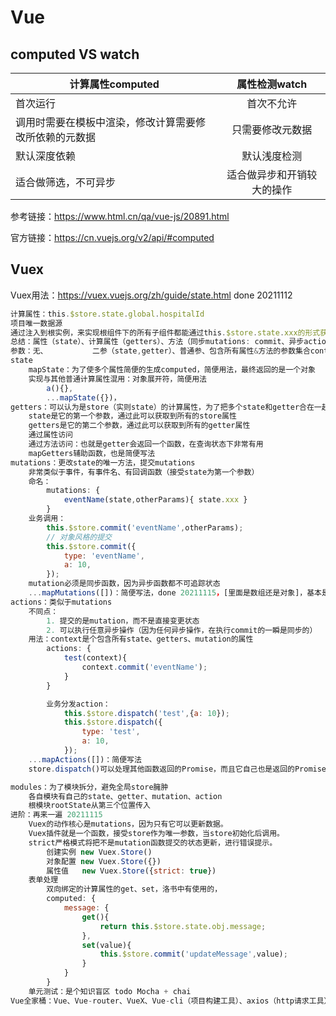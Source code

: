 # Vue

## computed VS watch
| 计算属性computed        | 属性检测watch  |
| --------------------- |:-------------:|
| 首次运行      | 首次不允许 |
| 调用时需要在模板中渲染，修改计算需要修改所依赖的元数据      | 只需要修改元数据      |
| 默认深度依赖 | 默认浅度检测     |
| 适合做筛选，不可异步 | 适合做异步和开销较大的操作     |

参考链接：https://www.html.cn/qa/vue-js/20891.html

官方链接：https://cn.vuejs.org/v2/api/#computed

## Vuex
Vuex用法：https://vuex.vuejs.org/zh/guide/state.html done 20211112
```js
计算属性：this.$store.state.global.hospitalId
项目唯一数据源
通过注入到根实例，来实现根组件下的所有子组件都能通过this.$store.state.xxx的形式获取到数据
总结：属性（state）、计算属性（getters）、方法（同步mutations: commit、异步actions: dispatch）
参数：无、          二参（state,getter）、普通参、包含所有属性&方法的参数集合context
state
    mapState：为了使多个属性简便的生成computed，简便用法，最终返回的是一个对象
    实现与其他普通计算属性混用：对象展开符，简便用法
        a(){},
        ...mapState({})，
getters：可以认为是store（实则state）的计算属性，为了把多个state和getter合在一起使用提供了可能
    state是它的第一个参数，通过此可以获取到所有的store属性
    getters是它的第二个参数，通过此可以获取到所有的getter属性
    通过属性访问
    通过方法访问：也就是getter会返回一个函数，在查询状态下非常有用
    mapGetters辅助函数，也是简便写法
mutations：更改state的唯一方法，提交mutations
    非常类似于事件，有事件名、有回调函数（接受state为第一个参数）
    命名：
        mutations: {
            eventName(state,otherParams){ state.xxx }
        }
    业务调用：
        this.$store.commit('eventName',otherParams);
        // 对象风格的提交
        this.$store.commit({
            type: 'eventName',
            a: 10,
        });
    mutation必须是同步函数，因为异步函数都不可追踪状态
    ...mapMutations([])：简便写法，done 20211115，[里面是数组还是对象]，基本是数组形式，除非是改写调用方法名才用对象的形式
actions：类似于mutations
    不同点：
        1. 提交的是mutation，而不是直接变更状态
        2. 可以执行任意异步操作（因为任何异步操作，在执行commit的一瞬是同步的）
    用法：context是个包含所有state、getters、mutation的属性
        actions: {
            test(context){
                context.commit('eventName');
            }
        }

        业务分发action：
            this.$store.dispatch('test',{a: 10});
            this.$store.dispatch({
                type: 'test',
                a: 10,
            });
    ...mapActions([])：简便写法
    store.dispatch()可以处理其他函数返回的Promise，而且它自己也是返回的Promise，所以可以用then承接

modules：为了模块拆分，避免全局store臃肿
    各自模块有自己的state、getter、mutation、action
    根模块rootState从第三个位置传入
进阶：再来一遍 20211115
    Vuex的动作核心是mutations，因为只有它可以更新数据。
    Vuex插件就是一个函数，接受store作为唯一参数，当store初始化后调用。
    strict严格模式将把不是mutation函数提交的状态更新，进行错误提示。
        创建实例 new Vuex.Store()
        对象配置 new Vuex.Store({})
        属性值   new Vuex.Store({strict: true})
    表单处理
        双向绑定的计算属性的get、set，洛书中有使用的，
        computed: {
            message: {
                get(){
                    return this.$store.state.obj.message;
                },
                set(value){
                    this.$store.commit('updateMessage',value);
                }
            }
        }
    单元测试：是个知识盲区 todo Mocha + chai
Vue全家桶：Vue、Vue-router、VueX、Vue-cli（项目构建工具）、axios（http请求工具）
```